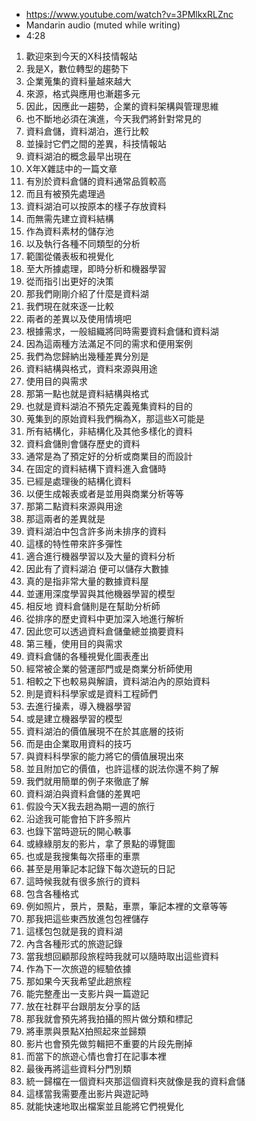 - https://www.youtube.com/watch?v=3PMlkxRLZnc
- Mandarin audio (muted while writing)
- 4:28

1. 歡迎來到今天的X科技情報站
1. 我是X，數位轉型的趨勢下
1. 企業蒐集的資料量越來越大
1. 來源，格式與應用也漸趨多元
1. 因此，因應此一趨勢，企業的資料架構與管理思維
1. 也不斷地必須在演進，今天我們將針對常見的
1. 資料倉儲，資料湖泊，進行比較
1. 並操討它們之間的差異，科技情報站
1. 資料湖泊的概念最早出現在
1. X年X雜誌中的一篇文章
1. 有別於資料倉儲的資料通常品質較高
1. 而且有被預先處理過
1. 資料湖泊可以按原本的樣子存放資料
1. 而無需先建立資料結構
1. 作為資料素材的儲存池
1. 以及執行各種不同類型的分析
1. 範圍從儀表板和視覺化
1. 至大所據處理，即時分析和機器學習
1. 從而指引出更好的決策
1. 那我們剛剛介紹了什麼是資料湖
1. 我們現在就來逐一比較
1. 兩者的差異以及使用情境吧
1. 根據需求，一般組織將同時需要資料倉儲和資料湖
1. 因為這兩種方法滿足不同的需求和便用案例
1. 我們為您歸納出幾種差異分別是
1. 資料結構與格式，資料來源與用途
1. 使用目的與需求
1. 那第一點也就是資料結構與格式
1. 也就是資料湖泊不預先定義蒐集資料的目的
1. 蒐集到的原始資料我們稱為X，那這些X可能是
1. 所有結構化，非結構化及其他多樣化的資料
1. 資料倉儲則會儲存歷史的資料
1. 通常是為了預定好的分析或商業目的而設計
1. 在固定的資料結構下資料進入倉儲時
1. 已經是處理後的結構化資料
1. 以便生成報表或者是並用與商業分析等等
1. 那第二點資料來源與用途
1. 那這兩者的差異就是
1. 資料湖泊中包含許多尚未排序的資料
1. 這樣的特性帶來許多彈性
1. 適合進行機器學習以及大量的資料分析
1. 因此有了資料湖泊 便可以儲存大數據
1. 真的是指非常大量的數據資料屋
1. 並運用深度學習與其他機器學習的模型
1. 相反地 資料倉儲則是在幫助分析師
1. 從排序的歷史資料中更加深入地進行解析
1. 因此您可以透過資料倉儲彙總並摘要資料
1. 第三種，使用目的與需求
1. 資料倉儲的各種視覺化圖表產出
1. 經常被企業的營運部門或是商業分析師使用
1. 相較之下也較易與解讀，資料湖泊內的原始資料
1. 則是資料科學家或是資料工程師們
1. 去進行操素，導入機器學習
1. 或是建立機器學習的模型
1. 資料湖泊的價值展現不在於其底層的技術
1. 而是由企業取用資料的技巧
1. 與資料科學家的能力將它的價值展現出來
1. 並且附加它的價值，也許這樣的説法你還不夠了解
1. 我們就用簡單的例子來徹底了解
1. 資料湖泊與資料倉儲的差異吧
1. 假設今天X我去趟為期一週的旅行
1. 沿途我可能會拍下許多照片
1. 也錄下當時遊玩的開心軼事
1. 或綠綠朋友的影片，拿了景點的導覽圖
1. 也或是我搜集每次搭車的車票
1. 甚至是用筆記本記錄下每次遊玩的日記
1. 這時候我就有很多旅行的資料
1. 包含各種格式
1. 例如照片，景片，景點，車票，筆記本裡的文章等等
1. 那我把這些東西放進包包裡儲存
1. 這樣包包就是我的資料湖
1. 內含各種形式的旅遊記錄
1. 當我想回顧那段旅程時我就可以隨時取出這些資料
1. 作為下一次旅遊的經驗依據
1. 那如果今天我希望此趟旅程
1. 能完整產出一支影片與一篇遊記
1. 放在社群平台跟朋友分享的話
1. 那我就會預先將我拍攝的照片做分類和標記
1. 將車票與景點X拍照起來並歸類
1. 影片也會預先做剪輯把不重要的片段先刪掉
1. 而當下的旅遊心情也會打在記事本裡
1. 最後再將這些資料分門別類 
1. 統一歸檔在一個資料夾那這個資料夾就像是我的資料倉儲
1. 這樣當我需要產出影片與遊記時
1. 就能快速地取出檔案並且能將它們視覺化
